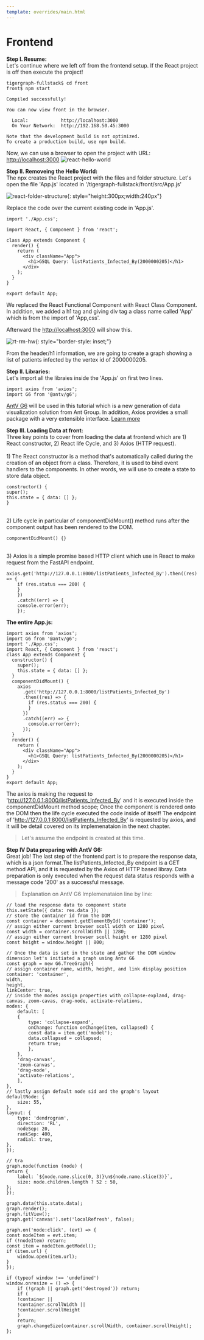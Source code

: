 ```yaml
---
template: overrides/main.html
---
```


# Frontend

**Step I. Resume: <br>**
Let's continue where we left off from the frontend setup. If the React project is off then execute the project!

```
tigergraph-fullstack$ cd front
front$ npm start

Compiled successfully!

You can now view front in the browser.

  Local:            http://localhost:3000
  On Your Network:  http://192.168.50.45:3000

Note that the development build is not optimized.
To create a production build, use npm build.
```

Now, we can use a browser to open the project with URL: [http://localhost:3000](http://localhost:3000)
![react-hello-world](img/react-hello-world.png)

**Step II. Removeing the Hello World: <br>**
The npx creates the React project with the files and folder structure. Let's open the file 'App.js' located in '/tigergraph-fullstack/front/src/App.js'

![react-folder-structure](img/react-folder-structure.png){: style="height:300px;width:240px"}

Replace the code over the current existing code in 'App.js'.

```
import './App.css';

import React, { Component } from 'react';

class App extends Component {
  render() {
    return (
      <div className="App">
        <h1>GSQL Query: listPatients_Infected_By(2000000205)</h1>
      </div>
    );
  }
}

export default App;
```

We replaced the React Functional Component with React Class Component. In addition, we added a h1 tag and giving div tag a class name called 'App' which is from the import of 'App,css'.

Afterward the [http://localhost:3000](http://localhost:3000) will show this.

![rt-rm-hw](img/rt-rm-hw.png){: style="border-style: inset;"}

From the header/h1 information, we are going to create a graph showing a list of patients infected by the vertex id of 2000000205.

**Step II. Libraries: <br>**
Let's import all the libraies inside the 'App.js' on first two lines.

```
import axios from 'axios';
import G6 from '@antv/g6';
```

[AntV G6](https://antv.vision/en) will be used in this tutorial which is a new generation of data visualization solution from Ant Group. In addition, Axios provides a small package with a very extensible interface. [Learn more](https://axios-http.com/)

**Step III. Loading Data at front: <br>**
Three key points to cover from loading the data at frontend which are 1) React constructor, 2) React life Cycle, and 3) Axios (HTTP request).
<br/>
<br/>1) The React constructor is a method that's automatically called during the creation of an object from a class. Therefore, it is used to bind event handlers to the components. In other words, we will use to create a state to store data object.

```
constructor() {
super();
this.state = { data: [] };
}
```

<br/>2) Life cycle in particular of componentDidMount() method runs after the component output has been rendered to the DOM.

```
componentDidMount() {}
```

<br/>3) Axios is a simple promise based HTTP client which use in React to make request from the FastAPI endpoint.

```
axios.get('http://127.0.0.1:8000/listPatients_Infected_By').then((res) => {
    if (res.status === 200) {
    }
    })
    .catch((err) => {
    console.error(err);
    });
```

**The entire App.js: <br>**

```
import axios from 'axios';
import G6 from '@antv/g6';
import './App.css';
import React, { Component } from 'react';
class App extends Component {
  constructor() {
    super();
    this.state = { data: [] };
  }
  componentDidMount() {
    axios
      .get('http://127.0.0.1:8000/listPatients_Infected_By')
      .then((res) => {
        if (res.status === 200) {
        }
      })
      .catch((err) => {
        console.error(err);
      });
  }
  render() {
    return (
      <div className="App">
        <h1>GSQL Query: listPatients_Infected_By(2000000205)</h1>
      </div>
    );
  }
}
export default App;
```

The axios is making the request to 'http://127.0.0.1:8000/listPatients_Infected_By' and it is executed inside the componentDidMount method scope; Once the component is rendered onto the DOM then the life cycle executed the code inside of itself! The endpoint of 'http://127.0.0.1:8000/listPatients_Infected_By' is requested by axios, and it will be detail covered on its implemenataion in the next chapter.

> Let's assume the endpoint is created at this time.

**Step IV Data preparing with AntV G6: <br>**
Great job! The last step of the frontend part is to prepare the response data, which is a json format.The listPatients_Infected_By endpoint is a GET method API, and it is requested by the Axios of HTTP based libray. Data preparation is only executed when the request data status responds with a message code '200' as a successful message.

> Explanation on AntV G6 Implemenataion line by line:

```
// load the response data to component state
this.setState({ data: res.data });
// store the container id from the DOM
const container = document.getElementById('container');
// assign either current browser scoll width or 1280 pixel
const width = container.scrollWidth || 1280;
// assign either current browser scoll height or 1280 pixel
const height = window.height || 800;

// Once the data is set in the state and gather the DOM window dimension let's initiated a graph using Antv G6
const graph = new G6.TreeGraph({
// assign container name, width, height, and link display position
container: 'container',
width,
height,
linkCenter: true,
// inside the modes assign properties with collapse-expland, drag-canvas, zoom-cavas, drag-node, activate-relations,
modes: {
    default: [
    {
        type: 'collapse-expand',
        onChange: function onChange(item, collapsed) {
        const data = item.get('model');
        data.collapsed = collapsed;
        return true;
        },
    },
    'drag-canvas',
    'zoom-canvas',
    'drag-node',
    'activate-relations',
    ],
},
// lastly assign default node sid and the graph's layout
defaultNode: {
    size: 55,
},
layout: {
    type: 'dendrogram',
    direction: 'RL',
    nodeSep: 20,
    rankSep: 400,
    radial: true,
},
});

// tra
graph.node(function (node) {
return {
    label: `${node.name.slice(0, 3)}\n${node.name.slice(3)}`,
    size: node.children.length ? 52 : 50,
};
});

graph.data(this.state.data);
graph.render();
graph.fitView();
graph.get('canvas').set('localRefresh', false);

graph.on('node:click', (evt) => {
const nodeItem = evt.item;
if (!nodeItem) return;
const item = nodeItem.getModel();
if (item.url) {
    window.open(item.url);
}
});

if (typeof window !== 'undefined')
window.onresize = () => {
    if (!graph || graph.get('destroyed')) return;
    if (
    !container ||
    !container.scrollWidth ||
    !container.scrollHeight
    )
    return;
    graph.changeSize(container.scrollWidth, container.scrollHeight);
};
```
